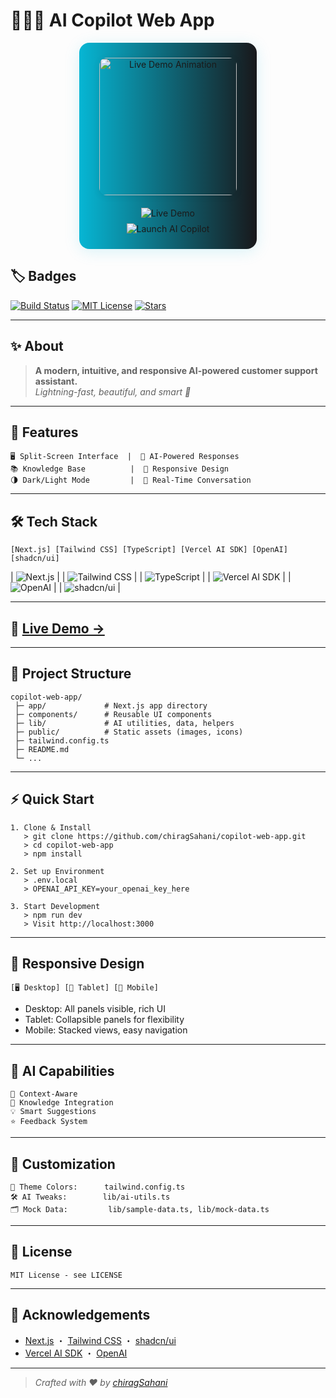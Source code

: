 # 🌟🤖✨ AI Copilot Web App

<!-- 🚀✨ LIVE DEMO — GRAPHICAL & INNOVATIVE ✨🚀 -->

<p align="center">
  <a href="https://chirag-copilot.vercel.app/" target="_blank" style="text-decoration: none;">
    <span style="display: inline-block; background: linear-gradient(90deg, #06B6D4 0%, #18181B 100%); border-radius: 16px; padding: 24px 32px; box-shadow: 0 4px 24px rgba(6,182,212,0.15);">
      <img src="https://media.giphy.com/media/1C7Z3JYAyScejWcK99/giphy.gif" alt="Live Demo Animation" width="220" style="vertical-align: middle; border-radius: 12px; box-shadow: 0 2px 12px rgba(0,0,0,0.08); margin-bottom: 12px;" />
      <br>
      <img src="https://img.shields.io/badge/🚀%20Try%20Live%20Demo-18181B?style=for-the-badge&logo=vercel&logoColor=white" alt="Live Demo" style="margin: 8px 0;"/>
      <br>
      <img src="https://img.shields.io/badge/-CLICK%20TO%20LAUNCH%20AI%20COPILOT-06B6D4?style=for-the-badge&logo=rocket&logoColor=white" alt="Launch AI Copilot" />
    </span>
  </a>
</p>


## 🏷️ Badges

[![Build Status](https://img.shields.io/github/workflow/status/chiragSahani/copilot-web-app/CI/main?style=flat-square&logo=github)](https://github.com/chiragSahani/copilot-web-app/actions)
[![MIT License](https://img.shields.io/github/license/chiragSahani/copilot-web-app?style=flat-square&logo=open-source-initiative)](https://github.com/chiragSahani/copilot-web-app/blob/main/LICENSE)
[![Stars](https://img.shields.io/github/stars/chiragSahani/copilot-web-app?style=flat-square&logo=github)](https://github.com/chiragSahani/copilot-web-app/stargazers)

---

## ✨ About

> **A modern, intuitive, and responsive AI-powered customer support assistant.**  
> _Lightning-fast, beautiful, and smart 🤩_

---

## 🚀 Features

```notin
🖥️ Split-Screen Interface  |  🤖 AI-Powered Responses  
📚 Knowledge Base          |  📱 Responsive Design  
🌗 Dark/Light Mode         |  💬 Real-Time Conversation  
```

---

## 🛠️ Tech Stack

```notin
[Next.js] [Tailwind CSS] [TypeScript] [Vercel AI SDK] [OpenAI] [shadcn/ui]
```

| ![Next.js](https://img.shields.io/badge/Next.js-000?logo=nextdotjs&logoColor=white) |
| ![Tailwind CSS](https://img.shields.io/badge/TailwindCSS-06B6D4?logo=tailwindcss&logoColor=white) |
| ![TypeScript](https://img.shields.io/badge/TypeScript-3178c6?logo=typescript&logoColor=white) |
| ![Vercel AI SDK](https://img.shields.io/badge/Vercel%20AI%20SDK-000?logo=vercel&logoColor=white) |
| ![OpenAI](https://img.shields.io/badge/OpenAI-412991?logo=openai&logoColor=white) |
| ![shadcn/ui](https://img.shields.io/badge/shadcn/ui-fff?logo=react&logoColor=black) |

---

## 🔗 [Live Demo →](https://chirag-copilot.vercel.app/)


---

## 🧭 Project Structure

```notin
copilot-web-app/
 ├─ app/             # Next.js app directory
 ├─ components/      # Reusable UI components
 ├─ lib/             # AI utilities, data, helpers
 ├─ public/          # Static assets (images, icons)
 ├─ tailwind.config.ts
 ├─ README.md
 └─ ...
```

---

## ⚡ Quick Start

```notin
1. Clone & Install
   > git clone https://github.com/chiragSahani/copilot-web-app.git
   > cd copilot-web-app
   > npm install

2. Set up Environment
   > .env.local
   > OPENAI_API_KEY=your_openai_key_here

3. Start Development
   > npm run dev
   > Visit http://localhost:3000
```

---

## 📱 Responsive Design

```notin
[🖥️ Desktop] [📱 Tablet] [📲 Mobile]
```



* Desktop: All panels visible, rich UI  
* Tablet: Collapsible panels for flexibility  
* Mobile: Stacked views, easy navigation  

---

## 🤖 AI Capabilities

```notin
🧠 Context-Aware
📖 Knowledge Integration
💡 Smart Suggestions
⭐ Feedback System
```

---

## 🎨 Customization

```notin
🎨 Theme Colors:      tailwind.config.ts
🛠️ AI Tweaks:        lib/ai-utils.ts
🗂️ Mock Data:         lib/sample-data.ts, lib/mock-data.ts
```

---

## 📄 License

```notin
MIT License - see LICENSE
```

---

## 🙏 Acknowledgements

- [Next.js](https://nextjs.org/) ・ [Tailwind CSS](https://tailwindcss.com/) ・ [shadcn/ui](https://ui.shadcn.com/)  
- [Vercel AI SDK](https://sdk.vercel.ai/) ・ [OpenAI](https://openai.com/)

---

> _Crafted with ❤️ by [chiragSahani](https://github.com/chiragSahani)_
